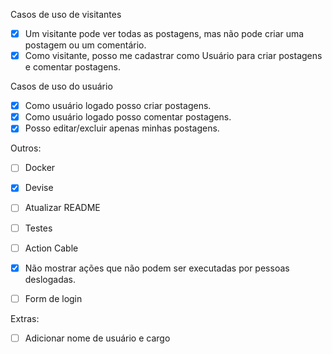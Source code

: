 Casos de uso de visitantes
- [x] Um visitante pode ver todas as postagens, mas não pode criar uma postagem ou um comentário.
- [x] Como visitante, posso me cadastrar como Usuário para criar postagens e comentar postagens.

Casos de uso do usuário
- [x] Como usuário logado posso criar postagens.
- [x] Como usuário logado posso comentar postagens.
- [x] Posso editar/excluir apenas minhas postagens.

Outros:
- [ ] Docker
- [x] Devise
- [ ] Atualizar README
- [ ] Testes
- [ ] Action Cable

- [x] Não mostrar ações que não podem ser executadas por pessoas deslogadas.
- [ ] Form de login


Extras:
- [ ] Adicionar nome de usuário e cargo


